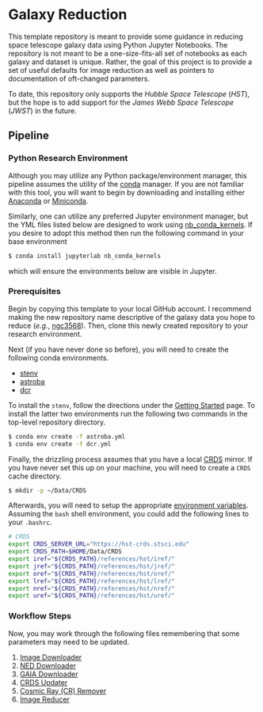 # Galaxy Reduction

This template repository is meant to provide some guidance in reducing space telescope galaxy data
using Python Jupyter Notebooks. The repository is not meant to be a one-size-fits-all set of
notebooks as each galaxy and dataset is unique. Rather, the goal of this project is to provide a
set of useful defaults for image reduction as well as pointers to documentation of oft-changed
parameters.

To date, this repository only supports the *Hubble Space Telescope* (*HST*), but the hope is to add
support for the *James Webb Space Telescope* (*JWST*) in the future.

## Pipeline

### Python Research Environment

Although you may utilize any Python package/environment manager, this pipeline assumes the utility
of the [conda](https://conda.io/) manager. If you are not familiar with this tool, you will want
to begin by downloading and installing either
[Anaconda](https://docs.anaconda.com/free/anaconda/install/index.html) or
[Miniconda](https://docs.conda.io/en/latest/miniconda.html).

Similarly, one can utilize any preferred Jupyter environment manager, but the YML files listed below
are designed to work using
[nb_conda_kernels](https://github.com/Anaconda-Platform/nb_conda_kernels). If you desire to adopt
this method then run the following command in your base environment

```bash
$ conda install jupyterlab nb_conda_kernels
```

which will ensure the environments below are visible in Jupyter.

### Prerequisites

Begin by copying this template to your local GitHub account. I recommend making the new repository
name descriptive of the galaxy data you hope to reduce (*e.g.*,
[ngc3568](https://github.com/wwaldron/ngc3568)). Then, clone this newly created repository to your
research environment.

Next (if you have never done so before), you will need to create the following conda environments.

* [stenv](https://stenv.readthedocs.io/en/latest/index.html)
* [astroba](astroba.yml)
* [dcr](dcr.yml)

To install the `stenv`, follow the directions under the
[Getting Started](https://stenv.readthedocs.io/en/latest/getting_started.html) page. To install the
latter two environments run the following two commands in the top-level repository directory.

```bash
$ conda env create -f astroba.yml
$ conda env create -f dcr.yml
```

Finally, the drizzling process assumes that you have a local
[CRDS](https://hst-crds.stsci.edu/static/users_guide/overview.html) mirror. If you have never set
this up on your machine, you will need to create a `CRDS` cache directory.

```bash
$ mkdir -p ~/Data/CRDS
```

Afterwards, you will need to setup the appropriate
[environment variables](https://hst-crds.stsci.edu/static/users_guide/environment.html). Assuming
the `bash` shell environment, you could add the following lines to your `.bashrc`.

```bash
# CRDS
export CRDS_SERVER_URL="https://hst-crds.stsci.edu"
export CRDS_PATH=$HOME/Data/CRDS
export iref="${CRDS_PATH}/references/hst/iref/"
export jref="${CRDS_PATH}/references/hst/jref/"
export oref="${CRDS_PATH}/references/hst/oref/"
export lref="${CRDS_PATH}/references/hst/lref/"
export nref="${CRDS_PATH}/references/hst/nref/"
export uref="${CRDS_PATH}/references/hst/uref/"
```

### Workflow Steps

Now, you may work through the following files remembering that some parameters may need to be
updated.

1. [Image Downloader](Images/ImageDownloader.ipynb)
1. [NED Downloader](Data/NED/NED_InfoDownloader.ipynb)
1. [GAIA Downloader](Data/GAIA/GAIA_Downloader.ipynb)
1. [CRDS Updater](Images/update_crds.sh)
1. [Cosmic Ray (CR) Remover](Images/DeepCR-Remover.ipynb)
1. [Image Reducer](Images/ImageReducer.ipynb)
